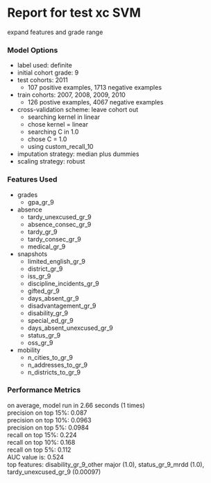 # Report for test xc SVM
expand features and grade range

### Model Options
* label used: definite
* initial cohort grade: 9
* test cohorts: 2011
	 * 107 positive examples, 1713 negative examples
* train cohorts: 2007, 2008, 2009, 2010
	 * 126 postive examples, 4067 negative examples
* cross-validation scheme: leave cohort out
	 * searching kernel in linear
	 * chose kernel = linear
	 * searching C in 1.0
	 * chose C = 1.0
	 * using custom_recall_10
* imputation strategy: median plus dummies
* scaling strategy: robust

### Features Used
* grades
	 * gpa_gr_9
* absence
	 * tardy_unexcused_gr_9
	 * absence_consec_gr_9
	 * tardy_gr_9
	 * tardy_consec_gr_9
	 * medical_gr_9
* snapshots
	 * limited_english_gr_9
	 * district_gr_9
	 * iss_gr_9
	 * discipline_incidents_gr_9
	 * gifted_gr_9
	 * days_absent_gr_9
	 * disadvantagement_gr_9
	 * disability_gr_9
	 * special_ed_gr_9
	 * days_absent_unexcused_gr_9
	 * status_gr_9
	 * oss_gr_9
* mobility
	 * n_cities_to_gr_9
	 * n_addresses_to_gr_9
	 * n_districts_to_gr_9

### Performance Metrics
on average, model run in 2.66 seconds (1 times) <br/>precision on top 15%: 0.087 <br/>precision on top 10%: 0.0963 <br/>precision on top 5%: 0.0984 <br/>recall on top 15%: 0.224 <br/>recall on top 10%: 0.168 <br/>recall on top 5%: 0.112 <br/>AUC value is: 0.524 <br/>top features: disability_gr_9_other major (1.0), status_gr_9_mrdd (1.0), tardy_unexcused_gr_9 (0.00097)
